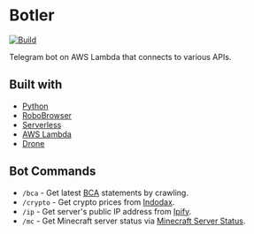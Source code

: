 # Botler

[![Build](https://drone.kputrajaya.com/api/badges/kiloev/botler/status.svg)](https://drone.kputrajaya.com/kiloev/botler)

Telegram bot on AWS Lambda that connects to various APIs.

## Built with

* [Python](https://www.python.org/)
* [RoboBrowser](https://github.com/jmcarp/robobrowser)
* [Serverless](https://serverless.com/)
* [AWS Lambda](https://aws.amazon.com/lambda/)
* [Drone](https://drone.io/)

## Bot Commands

* `/bca` - Get latest [BCA](https://ibank.klikbca.com/) statements by crawling.
* `/crypto` - Get crypto prices from [Indodax](https://indodax.com/).
* `/ip` - Get server's public IP address from [Ipify](https://www.ipify.org/).
* `/mc` - Get Minecraft server status via [Minecraft Server Status](https://api.mcsrvstat.us/).
